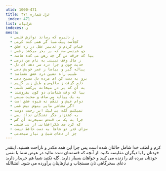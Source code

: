 ```yaml
---
utid: 1000-471
title: غزل شماره ۴۷۱
_index: 471
list: غزلیات
indexes: ی
mesra:
  - ز دلبرم که رساند نوازش قلمی
  - کجاست پیک صبا گر همی کند کرمی
  - قیاس کردم و تدبیر عقل در ره عشق
  - چو شبنمی ست که بر بحر میکشد رقمی
  - بیا که خرقه من گر چه رهن می کده هاست
  - ز مال وقف نبینی به نام من درمی
  - حدیث چون و چرا درد سر دهد ای دل
  - پیاله گیر و بیاسا ز عمر خویش دمی
  - طبیب راه نشین درد عشق نشناسد
  - برو به دست کن ای مرده دل مسیح دمی
  - دلم گرفت ز سالوس و طبلِ زیر گلیم
  - به آن که بر در میخانه برکشم عَلَمی
  - بیا که وقت شناسان دو کون بفروشند
  - به یک پیاله مِیِ صاف و صحبت صنمی
  - دوام عیش و تنعُّم نه شیوه عشق است
  - اگر معاشر مایی بنوش نیش غمی
  - نمیکنم گله یی لیک ابر رحمت دوست
  - به کشتزار جگر تشنگان نداد نمی
  - چرا به یک نی قندش نمیخرند آن کس
  - که کرد صد شکرافشانی از نی قلمی
  - سزای قدر تو شاها به دست حافظ نیست
  - جز از دعای شبیّ و نیاز صبحدمی
---
```

کرم و لطف خدا شامل حالتان شده است پس چرا این همه مکدر و ناراحت هستید. اینقدر خودتان را با دیگران مقایسه نکنید. از آنچه که قسمتتان شده ننالید در عوض شما با نفس خودتان مرده ای را زنده می کنید و خواهان بسیار دارید. گله نکنید شما هم خریدار دارید دعای سحرگاهی تان مستجاب و نیازهایتان برآورده می شود. انشاالله
